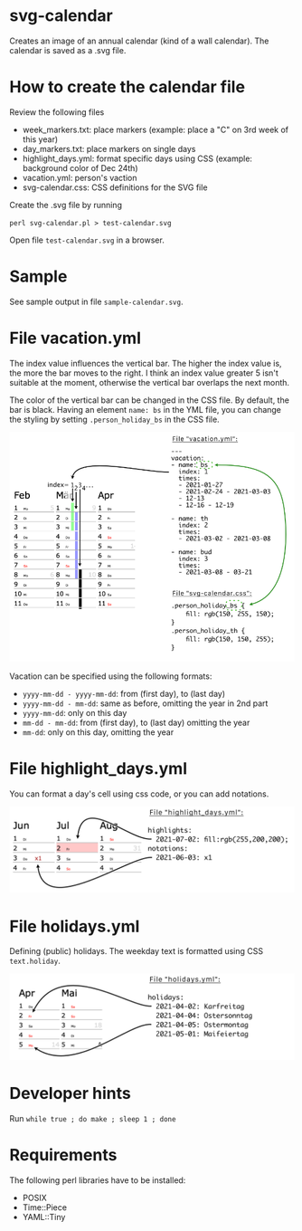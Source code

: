 # svg-calendar

Creates an image of an annual calendar (kind of a wall calendar).
The calendar is saved as a .svg file.


How to create the calendar file
===============================

Review the following files

- week_markers.txt: place markers (example: place a "C" on 3rd week of this year)
- day_markers.txt: place markers on single days
- highlight_days.yml: format specific days using CSS (example: background color of Dec 24th)
- vacation.yml: person's vaction
- svg-calendar.css: CSS definitions for the SVG file

Create the .svg file by running

`perl svg-calendar.pl > test-calendar.svg`

Open file `test-calendar.svg` in a browser.


Sample
======

See sample output in file `sample-calendar.svg`.


File vacation.yml
=================

The index value influences the vertical bar. The higher the index value is, the
more the bar moves to the right. I think an index value greater 5 isn't suitable
at the moment, otherwise the vertical bar overlaps the next month.

The color of the vertical bar can be changed in the CSS file. By default, the
bar is black. Having an element `name: bs` in the YML file, you can change the
styling by setting `.person_holiday_bs` in the CSS file.

![Vacation](documentation/vacation.png)

Vacation can be specified using the following formats:

- `yyyy-mm-dd - yyyy-mm-dd`: from (first day), to (last day)
- `yyyy-mm-dd - mm-dd`: same as before, omitting the year in 2nd part
- `yyyy-mm-dd`: only on this day
- `mm-dd - mm-dd`: from (first day), to (last day) omitting the year
- `mm-dd`: only on this day, omitting the year


File highlight_days.yml
=======================

You can format a day's cell using css code, or you can add notations.

![Highlight days](documentation/highlight_days.png)


File holidays.yml
=================

Defining (public) holidays. The weekday text is formatted using CSS
`text.holiday`.

![Holidays](documentation/holidays.png)


Developer hints
===============

Run `while true ; do make ; sleep 1 ; done`


Requirements
============

The following perl libraries have to be installed:

- POSIX
- Time::Piece
- YAML::Tiny
